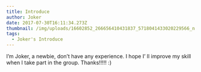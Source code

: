 ```yaml
---
title: Introduce
author: Joker
date: 2017-07-30T16:11:34.273Z
thumbnail: /img/uploads/16602852_266656410431837_5718041433020229566_n.jpg
tags:
  - Joker's Introduce
---
```

I’m Joker, a newbie, don’t have any experience. I hope I’ ll improve my skill when I take part in the group. Thanks!!!!! :)
